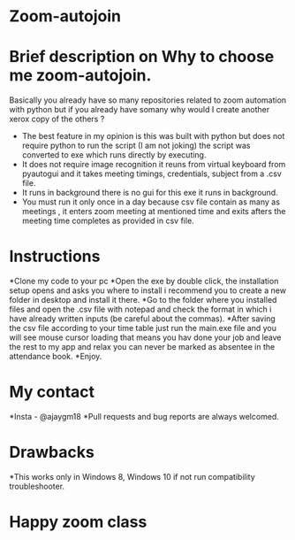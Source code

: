 # Zoom-autojoin
# Brief description on Why to choose me zoom-autojoin.
  Basically you already have so many repositories related to zoom automation with python but if you already have somany why would I create another xerox copy of the others ?
  * The best feature in my opinion is this was built with python but does not require python to run the script (I am not joking) the  script was converted to exe which runs directly by executing.
  * It does not require image recognition it reuns from virtual keyboard from pyautogui and it takes meeting timings, credentials, subject from a .csv file.
  * It runs in background there is no gui for this exe it runs in background.
  * You must run it only once in a day because csv file contain as many as meetings , it enters zoom meeting at mentioned time and exits afters the meeting time completes as provided in csv file.
#  Instructions
  *Clone my code to your pc 
  *Open the exe by double click, the installation setup opens and asks you where to install i recommend you to create a new folder in desktop and install it there.
  *Go to the folder where you installed files and open the .csv file with notepad and check the format in which i have already written inputs (be careful about the commas).
  *After saving the csv file according to your time table just run the main.exe file and you will see mouse cursor loading that means you hav done your job and leave the rest to my app and relax you can never be marked as absentee in the attendance book.
  *Enjoy.
# My contact
  *Insta - @ajaygm18 
  *Pull requests and bug reports are always welcomed.
# Drawbacks
  *This works only in Windows 8, Windows 10 if not run compatibility troubleshooter.
# Happy zoom class  
  
 
